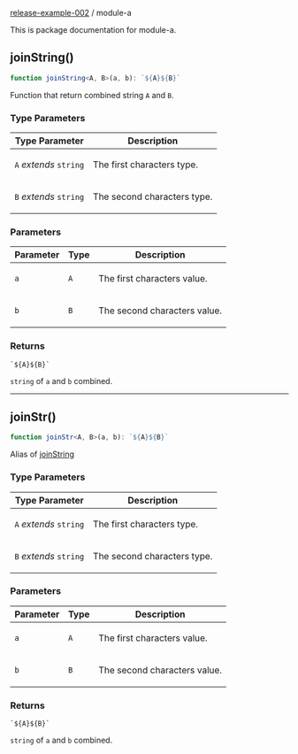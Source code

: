 [release-example-002](https://github.com/itsmeid/release-example-002/blob/main/docs/README.md) / module-a

This is package documentation for module-a.

## joinString()

```ts
function joinString<A, B>(a, b): `${A}${B}`
```

Function that return combined string `A` and `B`.

### Type Parameters

<table>
<thead>
<tr>
<th>Type Parameter</th>
<th>Description</th>
</tr>
</thead>
<tbody>
<tr>
<td>

`A` *extends* `string`

</td>
<td>

The first characters type.

</td>
</tr>
<tr>
<td>

`B` *extends* `string`

</td>
<td>

The second characters type.

</td>
</tr>
</tbody>
</table>

### Parameters

<table>
<thead>
<tr>
<th>Parameter</th>
<th>Type</th>
<th>Description</th>
</tr>
</thead>
<tbody>
<tr>
<td>

`a`

</td>
<td>

`A`

</td>
<td>

The first characters value.

</td>
</tr>
<tr>
<td>

`b`

</td>
<td>

`B`

</td>
<td>

The second characters value.

</td>
</tr>
</tbody>
</table>

### Returns

`` `${A}${B}` ``

`string` of `a` and `b` combined.

***

## joinStr()

```ts
function joinStr<A, B>(a, b): `${A}${B}`
```

Alias of [joinString](https://github.com/itsmeid/release-example-002/blob/main/docs/module-a.md#joinString)

### Type Parameters

<table>
<thead>
<tr>
<th>Type Parameter</th>
<th>Description</th>
</tr>
</thead>
<tbody>
<tr>
<td>

`A` *extends* `string`

</td>
<td>

The first characters type.

</td>
</tr>
<tr>
<td>

`B` *extends* `string`

</td>
<td>

The second characters type.

</td>
</tr>
</tbody>
</table>

### Parameters

<table>
<thead>
<tr>
<th>Parameter</th>
<th>Type</th>
<th>Description</th>
</tr>
</thead>
<tbody>
<tr>
<td>

`a`

</td>
<td>

`A`

</td>
<td>

The first characters value.

</td>
</tr>
<tr>
<td>

`b`

</td>
<td>

`B`

</td>
<td>

The second characters value.

</td>
</tr>
</tbody>
</table>

### Returns

`` `${A}${B}` ``

`string` of `a` and `b` combined.
